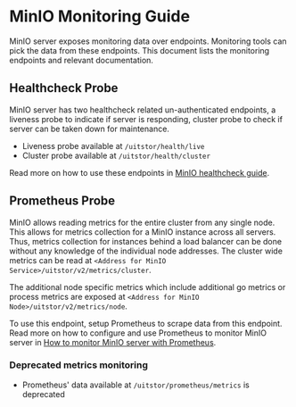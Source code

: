 # MinIO Monitoring Guide

MinIO server exposes monitoring data over endpoints. Monitoring tools can pick the data from these endpoints. This document lists the monitoring endpoints and relevant documentation.

## Healthcheck Probe

MinIO server has two healthcheck related un-authenticated endpoints, a liveness probe to indicate if server is responding, cluster probe to check if server can be taken down for maintenance.

- Liveness probe available at `/uitstor/health/live`
- Cluster probe available at `/uitstor/health/cluster`

Read more on how to use these endpoints in [MinIO healthcheck guide](https://github.com/uitstor/uitstor/blob/master/docs/metrics/healthcheck/README.md).

## Prometheus Probe

MinIO allows reading metrics for the entire cluster from any single node. This allows for metrics collection for a MinIO instance across all servers. Thus, metrics collection for instances behind a load balancer can be done without any knowledge of the individual node addresses. The cluster wide metrics can be read at
`<Address for MinIO Service>/uitstor/v2/metrics/cluster`.

The additional node specific metrics which include additional go metrics or process metrics are exposed at
`<Address for MinIO Node>/uitstor/v2/metrics/node`.

To use this endpoint, setup Prometheus to scrape data from this endpoint. Read more on how to configure and use Prometheus to monitor MinIO server in [How to monitor MinIO server with Prometheus](https://github.com/uitstor/uitstor/blob/master/docs/metrics/prometheus/README.md).

### **Deprecated metrics monitoring**

- Prometheus' data available at `/uitstor/prometheus/metrics` is deprecated
